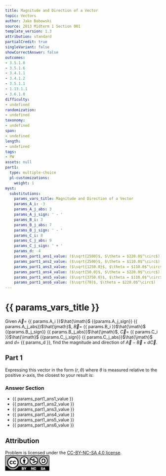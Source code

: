 ```yaml
---
title: Magnitude and Direction of a Vector
topic: Vectors
author: Jake Bobowski
source: 2013 Midterm 1 Section 001
template_version: 1.3
attribution: standard
partialCredit: true
singleVariant: false
showCorrectAnswer: false
outcomes:
- 3.5.1.0
- 3.5.1.6
- 3.4.1.1
- 3.4.1.2
- 3.5.1.1
- 1.13.1.1
- 3.6.1.0
difficulty:
- undefined
randomization:
- undefined
taxonomy:
- undefined
span:
- undefined
length:
- undefined
tags:
- PW
assets: null
part1:
  type: multiple-choice
  pl-customizations:
    weight: 1
myst:
  substitutions:
    params_vars_title: Magnitude and Direction of a Vector
    params_A_i: -3
    params_A_j_abs: 3
    params_A_j_sign: ' - '
    params_B_i: 3
    params_B_j_abs: 7
    params_B_j_sign: ' - '
    params_C_i: 8
    params_C_j_abs: 9
    params_C_j_sign: ' + '
    params_d: -4
    params_part1_ans1_value: ($\sqrt{2500}$, $\theta = $220.0$^\circ$)
    params_part1_ans2_value: ($\sqrt{2500}$, $\theta = $110.0$^\circ$)
    params_part1_ans3_value: ($\sqrt{1250.0}$, $\theta = $110.0$^\circ$)
    params_part1_ans4_value: ($\sqrt{50.0}$, $\theta = $220.0$^\circ$)
    params_part1_ans5_value: ($\sqrt{3750.0}$, $\theta = $110.0$^\circ$)
    params_part1_ans6_value: ($\sqrt{70}$, $\theta = $220.0$^\circ$)
---
```

# {{ params_vars_title }}
Given $\vec{A} =$ {{ params.A_i }}$\hat{\imath}$ {{params.A_j_sign}} {{ params.A_j_abs}}$\hat{\jmath}$, $\vec{B} =$ {{ params.B_i }}$\hat{\imath}$ {{params.B_j_sign}} {{ params.B_j_abs}}$\hat{\jmath}$, $\vec{C} =$ {{ params.C_i }}$\hat{\imath}$ {{params.C_j_sign}} {{ params.C_j_abs}}$\hat{\jmath}$ and $d=$ {{ params_d }}, find the magnitude and direction of $\vec{A}-\vec{B}+d\vec{C}$.

## Part 1

Expressing this vector in the form $(r,\theta)$ where $\theta$ is measured relative to the positive $x$-axis, the closest to your result is:

### Answer Section

- {{ params_part1_ans1_value }}
- {{ params_part1_ans2_value }}
- {{ params_part1_ans3_value }}
- {{ params_part1_ans4_value }}
- {{ params_part1_ans5_value }}
- {{ params_part1_ans6_value }}

## Attribution

Problem is licensed under the [CC-BY-NC-SA 4.0 license](https://creativecommons.org/licenses/by-nc-sa/4.0/).<br> ![The Creative Commons 4.0 license requiring attribution-BY, non-commercial-NC, and share-alike-SA license.](https://raw.githubusercontent.com/firasm/bits/master/by-nc-sa.png)